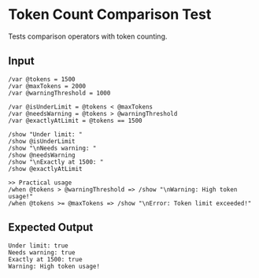 # Token Count Comparison Test

Tests comparison operators with token counting.

## Input

```mlld
/var @tokens = 1500
/var @maxTokens = 2000
/var @warningThreshold = 1000

/var @isUnderLimit = @tokens < @maxTokens
/var @needsWarning = @tokens > @warningThreshold
/var @exactlyAtLimit = @tokens == 1500

/show "Under limit: "
/show @isUnderLimit
/show "\nNeeds warning: "
/show @needsWarning
/show "\nExactly at 1500: "
/show @exactlyAtLimit

>> Practical usage
/when @tokens > @warningThreshold => /show "\nWarning: High token usage!"
/when @tokens >= @maxTokens => /show "\nError: Token limit exceeded!"
```

## Expected Output

```
Under limit: true
Needs warning: true
Exactly at 1500: true
Warning: High token usage!
```